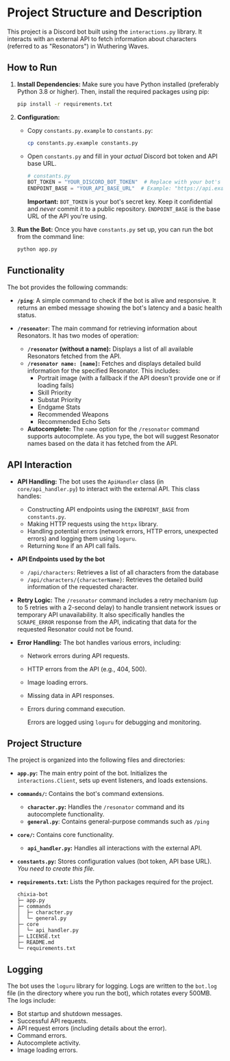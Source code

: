 # Project Structure and Description

This project is a Discord bot built using the `interactions.py` library. It interacts with an external API to fetch information about characters (referred to as "Resonators") in Wuthering Waves.

## How to Run

1. **Install Dependencies:**  Make sure you have Python installed (preferably Python 3.8 or higher). Then, install the required packages using pip:

   ```bash
   pip install -r requirements.txt
   ```
2. **Configuration:**

   - Copy `constants.py.example` to `constants.py`:

     ```bash
     cp constants.py.example constants.py
     ```
   - Open `constants.py` and fill in your *actual* Discord bot token and API base URL.

     ```python
     # constants.py
     BOT_TOKEN = "YOUR_DISCORD_BOT_TOKEN"  # Replace with your bot's token
     ENDPOINT_BASE = "YOUR_API_BASE_URL"  # Example: "https://api.example.com"
     ```

     **Important:**  `BOT_TOKEN` is your bot's secret key.  Keep it confidential and *never* commit it to a public repository.  `ENDPOINT_BASE` is the base URL of the API you're using.
3. **Run the Bot:** Once you have `constants.py` set up, you can run the bot from the command line:

   ```bash
   python app.py
   ```

## Functionality

The bot provides the following commands:

- **`/ping`**:  A simple command to check if the bot is alive and responsive.  It returns an embed message showing the bot's latency and a basic health status.
- **`/resonator`**:  The main command for retrieving information about Resonators.  It has two modes of operation:

  - **`/resonator` (without a name):**  Displays a list of all available Resonators fetched from the API.
  - **`/resonator name: [name]`:**  Fetches and displays detailed build information for the specified Resonator. This includes:
    - Portrait image (with a fallback if the API doesn't provide one or if loading fails)
    - Skill Priority
    - Substat Priority
    - Endgame Stats
    - Recommended Weapons
    - Recommended Echo Sets
  - **Autocomplete:**  The `name` option for the `/resonator` command supports autocomplete.  As you type, the bot will suggest Resonator names based on the data it has fetched from the API.

## API Interaction

- **API Handling:** The bot uses the `ApiHandler` class (in `core/api_handler.py`) to interact with the external API.  This class handles:

  - Constructing API endpoints using the `ENDPOINT_BASE` from `constants.py`.
  - Making HTTP requests using the `httpx` library.
  - Handling potential errors (network errors, HTTP errors, unexpected errors) and logging them using `loguru`.
  - Returning `None` if an API call fails.
- **API Endpoints used by the bot**

  - `/api/characters`: Retrieves a list of all characters from the database
  - `/api/characters/{characterName}`: Retrieves the detailed build information of the requested character.
- **Retry Logic:** The `/resonator` command includes a retry mechanism (up to 5 retries with a 2-second delay) to handle transient network issues or temporary API unavailability.  It also specifically handles the `SCRAPE_ERROR` response from the API, indicating that data for the requested Resonator could not be found.
- **Error Handling:** The bot handles various errors, including:

  - Network errors during API requests.
  - HTTP errors from the API (e.g., 404, 500).
  - Image loading errors.
  - Missing data in API responses.
  - Errors during command execution.

    Errors are logged using `loguru` for debugging and monitoring.

## Project Structure

The project is organized into the following files and directories:

- **`app.py`:** The main entry point of the bot.  Initializes the `interactions.Client`, sets up event listeners, and loads extensions.
- **`commands/`:** Contains the bot's command extensions.

  - **`character.py`:**  Handles the `/resonator` command and its autocomplete functionality.
  - **`general.py`**: Contains general-purpose commands such as `/ping`
- **`core/`:** Contains core functionality.

  - **`api_handler.py`:**  Handles all interactions with the external API.
- **`constants.py`:**  Stores configuration values (bot token, API base URL). *You need to create this file.*
- **`requirements.txt`:**  Lists the Python packages required for the project.

  ```
  chixia-bot
  ├─ app.py
  ├─ commands
  │  ├─ character.py
  │  └─ general.py
  ├─ core
  │  └─ api_handler.py
  ├─ LICENSE.txt
  ├─ README.md
  └─ requirements.txt
  ```

## Logging

The bot uses the `loguru` library for logging.  Logs are written to the `bot.log` file (in the directory where you run the bot), which rotates every 500MB.  The logs include:

- Bot startup and shutdown messages.
- Successful API requests.
- API request errors (including details about the error).
- Command errors.
- Autocomplete activity.
- Image loading errors.
